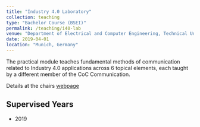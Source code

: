 ```yaml
---
title: "Industry 4.0 Laboratory"
collection: teaching
type: "Bachelor Course (BSEI)"
permalink: /teaching/i40-lab
venue: "Department of Electrical and Computer Engineering, Technical University of Munich, Germany"
date: 2019-04-01
location: "Munich, Germany"
---
```


The practical module teaches fundamental methods of communication related to Industry 4.0 applications across 6 topical elements, each taught by a different member of the CoC Communication.

Details at the chairs [webpage](https://www.ei.tum.de/en/lmt/teaching/industry-40-laboratory/)

## Supervised Years

* 2019
